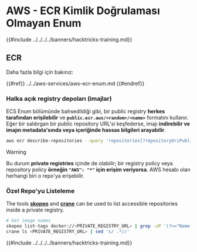 # AWS - ECR Kimlik Doğrulaması Olmayan Enum

{{#include ../../../../banners/hacktricks-training.md}}

## ECR

Daha fazla bilgi için bakınız:

{{#ref}}
../../aws-services/aws-ecr-enum.md
{{#endref}}

### Halka açık registry depoları (imajlar)

ECS Enum bölümünde bahsedildiği gibi, bir public registry **herkes tarafından erişilebilir** ve **`public.ecr.aws/<random>/<name>`** formatını kullanır. Eğer bir saldırgan bir public repository URL'si keşfederse, imajı **indirebilir ve imajın metadata'sında veya içeriğinde hassas bilgileri arayabilir**.
```bash
aws ecr describe-repositories --query 'repositories[?repositoryUriPublic == `true`].repositoryName' --output text
```
> [!WARNING]
> Bu durum **private registries** içinde de olabilir; bir registry policy veya repository policy **örneğin `"AWS": "*"` için erişim veriyorsa**. AWS hesabı olan herhangi biri o repo'ya erişebilir.

### Özel Repo'yu Listeleme

The tools [**skopeo**](https://github.com/containers/skopeo) and [**crane**](https://github.com/google/go-containerregistry/blob/main/cmd/crane/doc/crane.md) can be used to list accessible repositories inside a private registry.
```bash
# Get image names
skopeo list-tags docker://<PRIVATE_REGISTRY_URL> | grep -oP '(?<=^Name: ).+'
crane ls <PRIVATE_REGISTRY_URL> | sed 's/ .*//'
```
{{#include ../../../../banners/hacktricks-training.md}}
